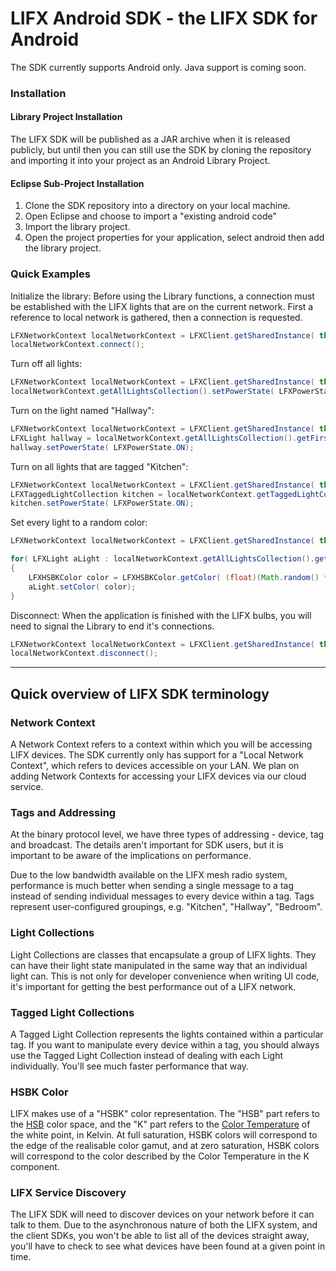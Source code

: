 # LIFX Android SDK - the LIFX SDK for Android

The SDK currently supports Android only. Java support is coming soon.

### Installation

#### Library Project Installation
The LIFX SDK will be published as a JAR archive when it is released publicly, but until then you can still use the SDK by cloning the repository and importing it into your project as an Android Library Project.

#### Eclipse Sub-Project Installation
1. Clone the SDK repository into a directory on your local machine.
2. Open Eclipse and choose to import a "existing android code"
3. Import the library project.
4. Open the project properties for your application, select android then add the library project.

### Quick Examples

Initialize the library:
Before using the Library functions, a connection must be established with the LIFX lights that are on the current network.
First a reference to local network is gathered, then a connection is requested.
```java
LFXNetworkContext localNetworkContext = LFXClient.getSharedInstance( this).getLocalNetworkContext();
localNetworkContext.connect();
```

Turn off all lights:
```java
LFXNetworkContext localNetworkContext = LFXClient.getSharedInstance( this).getLocalNetworkContext();
localNetworkContext.getAllLightsCollection().setPowerState( LFXPowerState.OFF);
```

Turn on the light named "Hallway":
```java
LFXNetworkContext localNetworkContext = LFXClient.getSharedInstance( this).getLocalNetworkContext();
LFXLight hallway = localNetworkContext.getAllLightsCollection().getFirstLightForLabel( "Hallway");
hallway.setPowerState( LFXPowerState.ON);
```

Turn on all lights that are tagged "Kitchen":
```java
LFXNetworkContext localNetworkContext = LFXClient.getSharedInstance( this).getLocalNetworkContext();
LFXTaggedLightCollection kitchen = localNetworkContext.getTaggedLightCollectionForTag( "Kitchen");
kitchen.setPowerState( LFXPowerState.ON);
```

Set every light to a random color:
```java
LFXNetworkContext localNetworkContext = LFXClient.getSharedInstance( this).getLocalNetworkContext();

for( LFXLight aLight : localNetworkContext.getAllLightsCollection().getLights())
{
	LFXHSBKColor color = LFXHSBKColor.getColor( (float)(Math.random() * 360), 1.0f, 1.0f, 3500);
	aLight.setColor( color);
}
```

Disconnect:
When the application is finished with the LIFX bulbs, you will need to signal the Library to end it's connections.
```java
LFXNetworkContext localNetworkContext = LFXClient.getSharedInstance( this).getLocalNetworkContext();
localNetworkContext.disconnect();
```

---------------

## Quick overview of LIFX SDK terminology

### Network Context

A Network Context refers to a context within which you will be accessing LIFX devices. The SDK currently only has support for a "Local Network Context", which refers to devices accessible on your LAN. We plan on adding Network Contexts for accessing your LIFX devices via our cloud service.

### Tags and Addressing

At the binary protocol level, we have three types of addressing - device, tag and broadcast. The details aren't important for SDK users, but it is important to be aware of the implications on performance.

Due to the low bandwidth available on the LIFX mesh radio system, performance is much better when sending a single message to a tag instead of sending individual messages to every device within a tag. Tags represent user-configured groupings, e.g. "Kitchen", "Hallway", "Bedroom".

### Light Collections

Light Collections are classes that encapsulate a group of LIFX lights. They can have their light state manipulated in the same way that an individual light can. This is not only for developer convenience when writing UI code, it's important for getting the best performance out of a LIFX network.

### Tagged Light Collections

A Tagged Light Collection represents the lights contained within a particular tag. If you want to manipulate every device within a tag, you should always use the Tagged Light Collection instead of dealing with each Light individually. You'll see much faster performance that way.

### HSBK Color

LIFX makes use of a "HSBK" color representation. The "HSB" part refers to the [HSB](http://en.wikipedia.org/wiki/HSB_color_space) color space, and the "K" part refers to the [Color Temperature](http://en.wikipedia.org/wiki/Color_temperature) of the white point, in Kelvin. At full saturation, HSBK colors will correspond to the edge of the realisable color gamut, and at zero saturation, HSBK colors will correspond to the color described by the Color Temperature in the K component.

### LIFX Service Discovery

The LIFX SDK will need to discover devices on your network before it can talk to them. Due to the asynchronous nature of both the LIFX system, and the client SDKs, you won't be able to list all of the devices straight away, you'll have to check to see what devices have been found at a given point in time.

